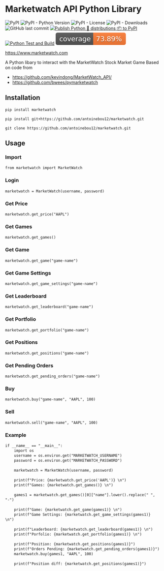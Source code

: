 # Marketwatch API Python Library

![PyPI](https://img.shields.io/pypi/v/marketwatch)
![PyPI - Python Version](https://img.shields.io/pypi/pyversions/marketwatch)
![PyPI - License](https://img.shields.io/pypi/l/marketwatch)
![PyPI - Downloads](https://img.shields.io/pypi/dm/marketwatch)
![GitHub last commit](https://img.shields.io/github/last-commit/antoinebou12/marketwatch)
[![Publish Python 🐍 distributions 📦 to PyPI](https://github.com/antoinebou12/marketwatch/actions/workflows/python-publish.yml/badge.svg)](https://github.com/antoinebou12/marketwatch/actions/workflows/python-publish.yml)
[![Python Test and Build](https://github.com/antoinebou12/marketwatch/actions/workflows/python-test.yml/badge.svg)](https://github.com/antoinebou12/marketwatch/actions/workflows/python-test.yml)
![Coverage](https://raw.githubusercontent.com/antoinebou12/marketwatch/main/.github/badge/coverage.svg)

https://www.marketwatch.com

A Python libary to interact with the MarketWatch Stock Market Game
Based on code from

- https://github.com/kevindong/MarketWatch_API/
- https://github.com/bwees/pymarketwatch

## Installation

```
pip install marketwatch
```

```
pip install git+https://github.com/antoinebou12/marketwatch.git
```

```
git clone https://github.com/antoinebou12/marketwatch.git
```

## Usage

### Import

```
from marketwatch import MarketWatch
```

### Login

```
marketwatch = MarketWatch(username, password)
```

### Get Price

```
marketwatch.get_price("AAPL")
```

### Get Games

```
marketwatch.get_games()
```

### Get Game

```
marketwatch.get_game("game-name")
```

### Get Game Settings

```
marketwatch.get_game_settings("game-name")
```

### Get Leaderboard

```
marketwatch.get_leaderboard("game-name")
```

### Get Portfolio

```
marketwatch.get_portfolio("game-name")
```

### Get Positions

```
marketwatch.get_positions("game-name")
```

### Get Pending Orders

```
marketwatch.get_pending_orders("game-name")
```

### Buy

```
marketwatch.buy("game-name", "AAPL", 100)
```

### Sell

```
marketwatch.sell("game-name", "AAPL", 100)
```

### Example

```
if __name__ == "__main__":
    import os
    username = os.environ.get("MARKETWATCH_USERNAME")
    password = os.environ.get("MARKETWATCH_PASSWORD")

    marketwatch = MarketWatch(username, password)

    print(f"Price: {marketwatch.get_price('AAPL')} \n")
    print(f"Games: {marketwatch.get_games()} \n")

    games1 = marketwatch.get_games()[0]["name"].lower().replace(" ", "-")

    print(f"Game: {marketwatch.get_game(games1)} \n")
    print(f"Game Settings: {marketwatch.get_game_settings(games1)} \n")

    print(f"Leaderboard: {marketwatch.get_leaderboard(games1)} \n")
    print(f"Porfolio: {marketwatch.get_portfolio(games1)} \n")

    print(f"Position: {marketwatch.get_positions(games1)}")
    print(f"Orders Pending: {marketwatch.get_pending_orders(games1)}")
    marketwatch.buy(games1, "AAPL", 100)

    print(f"Position diff: {marketwatch.get_positions(games1)}")
```
